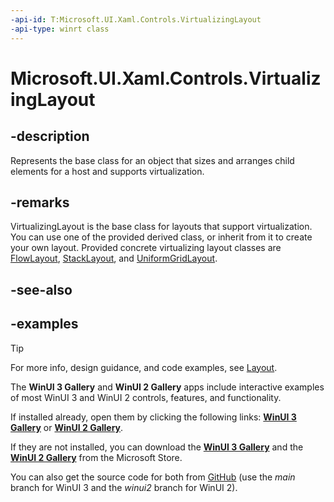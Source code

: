 ```yaml
---
-api-id: T:Microsoft.UI.Xaml.Controls.VirtualizingLayout
-api-type: winrt class
---
```


# Microsoft.UI.Xaml.Controls.VirtualizingLayout

<!--
public class VirtualizingLayout : Microsoft.UI.Xaml.Controls.Layout
-->

## -description

Represents the base class for an object that sizes and arranges child elements for a host and supports virtualization.

## -remarks

VirtualizingLayout is the base class for layouts that support virtualization. You can use one of the provided derived class, or inherit from it to create your own layout. Provided concrete virtualizing layout classes are [FlowLayout](flowlayout.md), [StackLayout](stacklayout.md), and [UniformGridLayout](uniformgridlayout.md).

## -see-also

## -examples

> [!TIP]
> For more info, design guidance, and code examples, see [Layout](/windows/apps/design/layout/).
>
> The **WinUI 3 Gallery** and **WinUI 2 Gallery** apps include interactive examples of most WinUI 3 and WinUI 2 controls, features, and functionality.
>
> If installed already, open them by clicking the following links: [**WinUI 3 Gallery**](winui3gallery:) or [**WinUI 2 Gallery**](winui2gallery:/item/ItemsRepeater).
>
> If they are not installed, you can download the [**WinUI 3 Gallery**](https://www.microsoft.com/p/winui-3-controls-gallery/9p3jfpwwdzrc) and the [**WinUI 2 Gallery**](https://www.microsoft.com/p/xaml-controls-gallery/9msvh128x2zt) from the Microsoft Store.
>
> You can also get the source code for both from [GitHub](https://github.com/Microsoft/WinUI-Gallery) (use the *main* branch for WinUI 3 and the *winui2* branch for WinUI 2).


